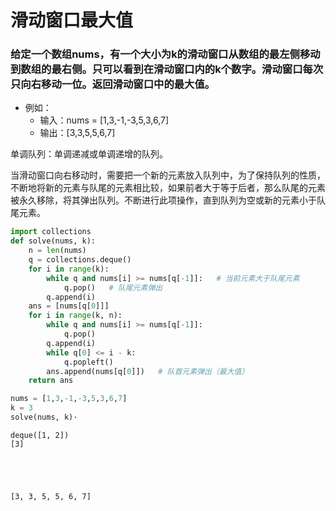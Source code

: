
# 滑动窗口最大值

### 给定一个数组nums，有一个大小为k的滑动窗口从数组的最左侧移动到数组的最右侧。只可以看到在滑动窗口内的k个数字。滑动窗口每次只向右移动一位。返回滑动窗口中的最大值。

* 例如：
    * 输入：nums = [1,3,-1,-3,5,3,6,7]
    * 输出：[3,3,5,5,6,7]

单调队列：单调递减或单调递增的队列。

当滑动窗口向右移动时，需要把一个新的元素放入队列中，为了保持队列的性质，不断地将新的元素与队尾的元素相比较，如果前者大于等于后者，那么队尾的元素被永久移除，将其弹出队列。不断进行此项操作，直到队列为空或新的元素小于队尾元素。


```python
import collections
def solve(nums, k):
    n = len(nums)
    q = collections.deque()
    for i in range(k):
        while q and nums[i] >= nums[q[-1]]:   # 当前元素大于队尾元素
            q.pop()   # 队尾元素弹出
        q.append(i)
    ans = [nums[q[0]]]
    for i in range(k, n):
        while q and nums[i] >= nums[q[-1]]:
            q.pop()
        q.append(i)
        while q[0] <= i - k:
            q.popleft()
        ans.append(nums[q[0]])   # 队首元素弹出（最大值）
    return ans
```


```python
nums = [1,3,-1,-3,5,3,6,7]
k = 3
solve(nums, k)·
```

    deque([1, 2])
    [3]
    




    [3, 3, 5, 5, 6, 7]


